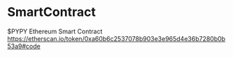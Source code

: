 # SmartContract
$PYPY Ethereum Smart Contract
https://etherscan.io/token/0xa60b6c2537078b903e3e965d4e36b7280b0b53a9#code
